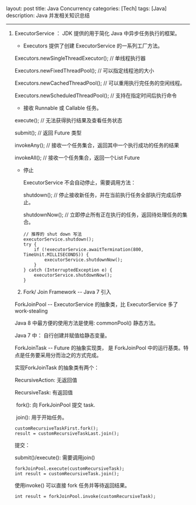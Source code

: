 layout: post
title: Java Concurrency
categories: [Tech]
tags: [Java]
description:  Java 并发相关知识总结

---

1. ExecutorService ： JDK 提供的用于简化 Java 中异步任务执行的框架。

   * Executors 提供了创建 ExecutorService 的一系列工厂方法。

   Executors.newSingleThreadExecutor(); // 单线程执行器

   Executors.newFixedThreadPool(); // 可以指定线程池的大小

   Executors.newCachedThreadPool(); // 可以重用执行完任务的空闲线程。

   Executors.newScheduledThreadPool(); // 支持在指定时间后执行命令

   

   * 接收 Runnable 或 Callable 任务。

   execute(); // 无法获得执行结果及查看任务状态

   submit(); // 返回 Future 类型

   invokeAny(); // 接收一个任务集合，返回其中一个执行成功的任务的结果

   invokeAll(); // 接收一个任务集合，返回一个List Future

   * 停止

     ExecutorService 不会自动停止，需要调用方法：

     shutdown(); // 停止接收新任务，并在当前执行任务全部执行完成后停止。

     shutdownNow(); // 立即停止所有正在执行的任务，返回待处理任务的集合。

     ```
     // 推荐的 shut down 写法
     executorService.shutdown();
     try {
         if (!executorService.awaitTermination(800, TimeUnit.MILLISECONDS)) {
             executorService.shutdownNow();
         } 
     } catch (InterruptedException e) {
         executorService.shutdownNow();
     }
     ```

     

   2. Fork/ Join Framework -- Java 7 引入

   ForkJoinPool -- ExecutorService 的抽象类，比 ExecutorService 多了 work-stealing

   Java 8 中最方便的使用方法是使用: commonPool() 静态方法。

   Java 7 中： 自行创建并赋值给静态变量。

   

   ForkJoinTask  -- Future 的抽象实现类， 是 ForkJoinPool 中的运行基类。特点是任务要采用分而治之的方式完成。 

   实现ForkJoinTask 的抽象类有两个：

   RecursiveAction: 无返回值

   RecursiveTask: 有返回值

   

   ​        fork(): 向 ForkJoinPool 提交 task.

   ​        join(): 用于开始任务。

   

   ```
   customRecursiveTaskFirst.fork();
   result = customRecursiveTaskLast.join();
   ```

   

   提交：

   submit()/execute(): 需要调用join()

   ```
   forkJoinPool.execute(customRecursiveTask);
   int result = customRecursiveTask.join();
   ```

   使用invoke() 可以直接  fork 任务并等待返回结果。

   ```
   int result = forkJoinPool.invoke(customRecursiveTask);
   ```

   

